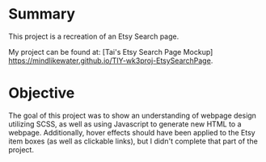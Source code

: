 # Summary

This project is a recreation of an Etsy Search page.

My project can be found at: [Tai's Etsy Search Page Mockup] https://mindlikewater.github.io/TIY-wk3proj-EtsySearchPage.

# Objective

The goal of this project was to show an understanding of webpage design utilizing SCSS, as well as using Javascript to generate new HTML to a webpage.  Additionally, hover effects should have been applied to the Etsy item boxes (as well as clickable links), but I didn't complete that part of the project.
